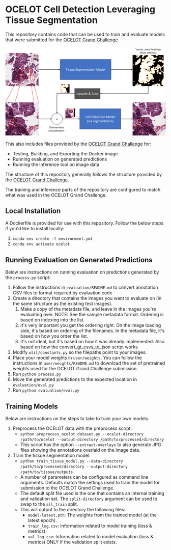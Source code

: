 # OCELOT Cell Detection Leveraging Tissue Segmentation
This repository contains code that can be used to train and evaluate models that were submitted for the [OCELOT Grand Challenge](https://ocelot2023.grand-challenge.org/ocelot2023/)

![](./img/algorithm.jpg)

This also includes files provided by the [OCELOT Grand Challenge](https://github.com/lunit-io/ocelot23algo) for:
* Testing, Building, and Exporting the Docker image
* Running evaluation on generated predictions
* Running the inference tool on image data

The structure of this repository generally follows the structure provided by the [OCELOT Grand Challenge](https://github.com/lunit-io/ocelot23algo).

The training and inference parts of the repository are configured to match what was used in the OCELOT Grand Challenge.

## Local Installation
A Dockerfile is provided for use with this repository. Follow the below steps if you'd like to install locally:
1. `conda env create -f environment.yml`
2. `conda env activate ocelot`

## Running Evaluation on Generated Predictions
Below are instructions on running evaluation on predictions generated by the `process.py` script: 

1. Follow the instructions in `evaluation/README.md` to convert annotation CSV files to format required by evaluation code
2. Create a directory that contains the images you want to evaluate on (in the same structure as the existing test images).
   1. Make a copy of the metadata file, and leave in the images you're evaluating over. NOTE: See the sample metadata format. Ordering is based on indexing into the list.
   2. It's very important you get the ordering right. On the image loading side, it's based on ordering of the filenames. In the metadata file, it's based on how you order the list.
   3. It's not ideal, but it's based on how it was already implemented. Also based on how the convert_gt_csvs_to_json script works
3. Modify `util/constants.py` so the filepaths point to your images.
4. Place your model weights in `user/weights`. You can follow the instructions in `user/weights/README.md` to download the set of pretrained weights used for the OCELOT Grand Challenge submission.
5. Run `python process.py`
6. Move the generated predictions to the expected location in `evaluation/eval.py`
7. Run `python evaluation/eval.py`

## Training Models
Below are instructions on the steps to take to train your own models.

1. Preprocess the OCELOT data with the preprocess script:
   * `python preprocess_ocelot_dataset.py --ocelot-directory /path/to/ocelot --output-directory /path/to/processed/directory`
   * This script has the option `--extract-overlays` to also generate JPG files showing the annotations overlaid on the image data.
2. Train the tissue segmentation model:
   * `python train_tissue_model.py --data-directory /path/to/processed/directory --output-directory /path/to/tissue/outputs`
   * A number of parameters can be configured as command line arguments. Defaults match the settings used to train the model for submission to the OCELOT Grand Challenge.
   * The default split file used is the one that contains an internal training and validation set. The `split-directory` argument can be used to swap to the `all_train` split.
   * This will output to the directory the following files:
     * `model-latest.pth`: The weights from the trained model (at the latest epoch).
     * `train_log.csv`: Information related to model training (loss & metrics).
     * `val_log.csv`: Information related to model evaluation (loss & metrics) ONLY if the validation split exists.

